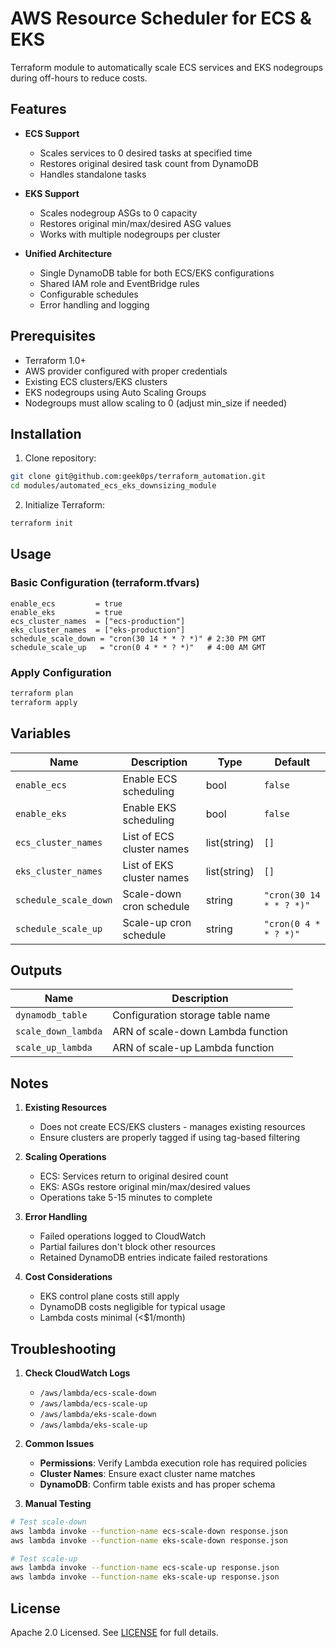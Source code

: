 # AWS Resource Scheduler for ECS & EKS

Terraform module to automatically scale ECS services and EKS nodegroups during off-hours to reduce costs.

## Features

- **ECS Support**
  - Scales services to 0 desired tasks at specified time
  - Restores original desired task count from DynamoDB
  - Handles standalone tasks

- **EKS Support**
  - Scales nodegroup ASGs to 0 capacity
  - Restores original min/max/desired ASG values
  - Works with multiple nodegroups per cluster

- **Unified Architecture**
  - Single DynamoDB table for both ECS/EKS configurations
  - Shared IAM role and EventBridge rules
  - Configurable schedules
  - Error handling and logging

## Prerequisites

- Terraform 1.0+
- AWS provider configured with proper credentials
- Existing ECS clusters/EKS clusters
- EKS nodegroups using Auto Scaling Groups
- Nodegroups must allow scaling to 0 (adjust min_size if needed)

## Installation

1. Clone repository:
```bash
git clone git@github.com:geek0ps/terraform_automation.git
cd modules/automated_ecs_eks_downsizing_module
```

2. Initialize Terraform:
```bash
terraform init
```

## Usage

### Basic Configuration (terraform.tfvars)
```hcl
enable_ecs         = true
enable_eks         = true
ecs_cluster_names  = ["ecs-production"]
eks_cluster_names  = ["eks-production"]
schedule_scale_down = "cron(30 14 * * ? *)" # 2:30 PM GMT
schedule_scale_up   = "cron(0 4 * * ? *)"   # 4:00 AM GMT
```

### Apply Configuration
```bash
terraform plan
terraform apply
```

## Variables

| Name | Description | Type | Default |
|------|-------------|------|---------|
| `enable_ecs` | Enable ECS scheduling | bool | `false` |
| `enable_eks` | Enable EKS scheduling | bool | `false` |
| `ecs_cluster_names` | List of ECS cluster names | list(string) | `[]` |
| `eks_cluster_names` | List of EKS cluster names | list(string) | `[]` |
| `schedule_scale_down` | Scale-down cron schedule | string | `"cron(30 14 * * ? *)"` |
| `schedule_scale_up` | Scale-up cron schedule | string | `"cron(0 4 * * ? *)"` |

## Outputs

| Name | Description |
|------|-------------|
| `dynamodb_table` | Configuration storage table name |
| `scale_down_lambda` | ARN of scale-down Lambda function |
| `scale_up_lambda` | ARN of scale-up Lambda function |

## Notes

1. **Existing Resources**
   - Does not create ECS/EKS clusters - manages existing resources
   - Ensure clusters are properly tagged if using tag-based filtering

2. **Scaling Operations**
   - ECS: Services return to original desired count
   - EKS: ASGs restore original min/max/desired values
   - Operations take 5-15 minutes to complete

3. **Error Handling**
   - Failed operations logged to CloudWatch
   - Partial failures don't block other resources
   - Retained DynamoDB entries indicate failed restorations

4. **Cost Considerations**
   - EKS control plane costs still apply
   - DynamoDB costs negligible for typical usage
   - Lambda costs minimal (<$1/month)

## Troubleshooting

1. **Check CloudWatch Logs**
   - `/aws/lambda/ecs-scale-down`
   - `/aws/lambda/ecs-scale-up`
   - `/aws/lambda/eks-scale-down`
   - `/aws/lambda/eks-scale-up`

2. **Common Issues**
   - **Permissions**: Verify Lambda execution role has required policies
   - **Cluster Names**: Ensure exact cluster name matches
   - **DynamoDB**: Confirm table exists and has proper schema

3. **Manual Testing**
```bash
# Test scale-down
aws lambda invoke --function-name ecs-scale-down response.json
aws lambda invoke --function-name eks-scale-down response.json

# Test scale-up 
aws lambda invoke --function-name ecs-scale-up response.json
aws lambda invoke --function-name eks-scale-up response.json
```

## License

Apache 2.0 Licensed. See [LICENSE](LICENSE) for full details.
